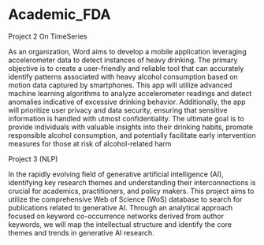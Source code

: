 # Academic_FDA

Project 2 On TimeSeries

As an organization, Word aims to develop a mobile application leveraging
accelerometer data to detect instances of heavy drinking. The primary objective is to
create a user-friendly and reliable tool that can accurately identify patterns associated
with heavy alcohol consumption based on motion data captured by smartphones. This
app will utilize advanced machine learning algorithms to analyze accelerometer
readings and detect anomalies indicative of excessive drinking behavior. Additionally,
the app will prioritize user privacy and data security, ensuring that sensitive information
is handled with utmost confidentiality. The ultimate goal is to provide individuals with
valuable insights into their drinking habits, promote responsible alcohol consumption,
and potentially facilitate early intervention measures for those at risk of alcohol-related
harm

Project 3 (NLP)

In the rapidly evolving field of generative artificial intelligence (AI), identifying key
research themes and understanding their interconnections is crucial for academics,
practitioners, and policy makers. This project aims to utilize the comprehensive Web of
Science (WoS) database to search for publications related to generative AI. Through an
analytical approach focused on keyword co-occurrence networks derived from author
keywords, we will map the intellectual structure and identify the core themes and trends
in generative AI research.
